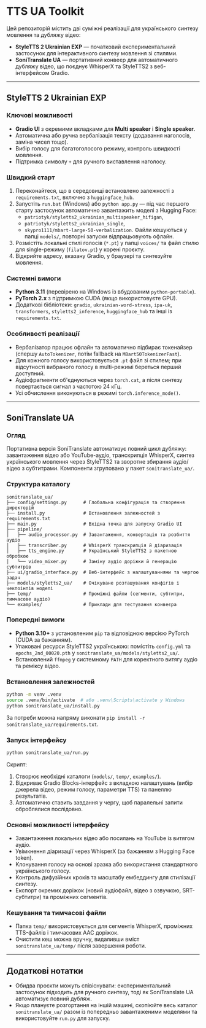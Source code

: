 # TTS UA Toolkit

Цей репозиторій містить дві суміжні реалізації для українського синтезу мовлення та дубляжу відео:

- **StyleTTS 2 Ukrainian EXP** — початковий експериментальний застосунок для інтерактивного синтезу мовлення зі стилями.
- **SoniTranslate UA** — портативний конвеєр для автоматичного дубляжу відео, що поєднує WhisperX та StyleTTS2 з веб-інтерфейсом Gradio.

---

## StyleTTS 2 Ukrainian EXP

### Ключові можливості
- **Gradio UI** з окремими вкладками для **Multi speaker** і **Single speaker**.
- Автоматична або ручна вербалізація тексту (додавання наголосів, заміна чисел тощо).
- Вибір голосу для багатоголосого режиму, контроль швидкості мовлення.
- Підтримка символу `+` для ручного виставлення наголосу.

### Швидкий старт
1. Переконайтеся, що в середовищі встановлено залежності з `requirements.txt`, включно з `huggingface_hub`.
2. Запустіть `run.bat` (Windows) або `python app.py` — під час першого старту застосунок автоматично завантажить моделі з Hugging Face:
   - `patriotyk/styletts2_ukrainian_multispeaker_hifigan`,
   - `patriotyk/styletts2_ukrainian_single`,
   - `skypro1111/mbart-large-50-verbalization`.
   Файли кешуються у папці `models/`, повторні запуски відпрацьовують офлайн.
3. Розмістіть локальні стилі голосів (`*.pt`) у папці `voices/` та файл стилю для single-режиму (`filatov.pt`) у корені проєкту.
4. Відкрийте адресу, вказану Gradio, у браузері та синтезуйте мовлення.

### Системні вимоги
- **Python 3.11** (перевірено на Windows із вбудованим `python-portable`).
- **PyTorch 2.x** з підтримкою CUDA (якщо використовуєте GPU).
- Додаткові бібліотеки: `gradio`, `ukrainian-word-stress`, `ipa-uk`, `transformers`, `styletts2_inference`, `huggingface_hub` та інші із `requirements.txt`.

### Особливості реалізації
- Вербалізатор працює офлайн та автоматично підбирає токенайзер (спершу `AutoTokenizer`, потім fallback на `MBart50TokenizerFast`).
- Для кожного голосу використовується `.pt` файл зі стилем; при відсутності вибраного голосу в multi-режимі береться перший доступний.
- Аудіофрагменти об'єднуються через `torch.cat`, а після синтезу повертається сигнал з частотою 24 кГц.
- Усі обчислення виконуються в режимі `torch.inference_mode()`.

---

## SoniTranslate UA

### Огляд
Портативна версія SoniTranslate автоматизує повний цикл дубляжу: завантаження відео або YouTube-аудіо, транскрипція WhisperX, синтез українського мовлення через StyleTTS2 та зворотне збирання аудіо/відео з субтитрами. Компоненти згруповано у пакет `sonitranslate_ua/`.

### Структура каталогу
```
sonitranslate_ua/
├── config/settings.py      # Глобальна конфігурація та створення директорій
├── install.py              # Встановлення залежностей з requirements.txt
├── main.py                 # Вхідна точка для запуску Gradio UI
├── pipeline/
│   ├── audio_processor.py  # Завантаження, конвертація та розбиття аудіо
│   ├── transcriber.py      # WhisperX транскрипція й діаризація
│   ├── tts_engine.py       # Український StyleTTS2 з пакетною обробкою
│   └── video_mixer.py      # Заміну аудіо доріжки й генерацію субтитрів
├── ui/gradio_interface.py  # Веб-інтерфейс з налаштуваннями та чергою задач
├── models/styletts2_ua/    # Очікуване розташування конфігів і чекпоінтів моделі
├── temp/                   # Проміжні файли (сегменти, субтитри, тимчасове аудіо)
└── examples/               # Приклади для тестування конвеєра
```

### Попередні вимоги
- **Python 3.10+** з установленим `pip` та відповідною версією PyTorch (CUDA за бажанням).
- Упаковані ресурси StyleTTS2 українською: помістіть `config.yml` та `epochs_2nd_00020.pth` у `sonitranslate_ua/models/styletts2_ua/`.
- Встановлений `ffmpeg` у системному `PATH` для коректного витягу аудіо та реміксу відео.

### Встановлення залежностей
```bash
python -m venv .venv
source .venv/bin/activate  # або .venv\Scripts\activate у Windows
python sonitranslate_ua/install.py
```
За потреби можна напряму виконати `pip install -r sonitranslate_ua/requirements.txt`.

### Запуск інтерфейсу
```bash
python sonitranslate_ua/run.py
```
Скрипт:
1. Створює необхідні каталоги (`models/`, `temp/`, `examples/`).
2. Відкриває Gradio Blocks-інтерфейс з вкладкою налаштувань (вибір джерела відео, режим голосу, параметри TTS) та панеллю результатів.
3. Автоматично ставить завдання у чергу, щоб паралельні запити оброблялися послідовно.

### Основні можливості інтерфейсу
- Завантаження локальних відео або посилань на YouTube із витягом аудіо.
- Увімкнення діаризації через WhisperX (за бажанням з Hugging Face token).
- Клонування голосу на основі зразка або використання стандартного українського голосу.
- Контроль дифузійних кроків та масштабу ембеддингу для стилізації синтезу.
- Експорт окремих доріжок (новий аудіофайл, відео з озвучкою, SRT-субтитри) та проміжних сегментів.

### Кешування та тимчасові файли
- Папка `temp/` використовується для сегментів WhisperX, проміжних TTS-файлів і тимчасових AAC доріжок.
- Очистити кеш можна вручну, видаливши вміст `sonitranslate_ua/temp/` після завершення роботи.

---

## Додаткові нотатки
- Обидва проєкти можуть співіснувати: експериментальний застосунок підходить для ручного синтезу, тоді як SoniTranslate UA автоматизує повний дубляж.
- Якщо плануєте розгортання на іншій машині, скопіюйте весь каталог `sonitranslate_ua/` разом із попередньо завантаженими моделями та використовуйте `run.py` для запуску.
